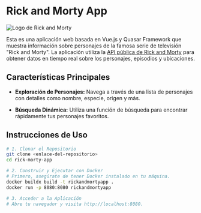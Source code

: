 # Rick and Morty App

![Logo de Rick and Morty](https://1000marcas.net/wp-content/uploads/2022/04/Rick-and-Morty.png)

Esta es una aplicación web basada en Vue.js y Quasar Framework que muestra información sobre personajes de la famosa serie de televisión "Rick and Morty". La aplicación utiliza la [API pública de Rick and Morty](https://rickandmortyapi.com/) para obtener datos en tiempo real sobre los personajes, episodios y ubicaciones.

## Características Principales

- **Exploración de Personajes:** Navega a través de una lista de personajes con detalles como nombre, especie, origen y más.

- **Búsqueda Dinámica:** Utiliza una función de búsqueda para encontrar rápidamente tus personajes favoritos.

## Instrucciones de Uso

```bash
# 1. Clonar el Repositorio
git clone <enlace-del-repositorio>
cd rick-morty-app

# 2. Construir y Ejecutar con Docker
# Primero, asegúrate de tener Docker instalado en tu máquina.
docker buildx build -t rickandmortyapp .
docker run -p 8080:8080 rickandmortyapp

# 3. Acceder a la Aplicación
# Abre tu navegador y visita http://localhost:8080.
```
